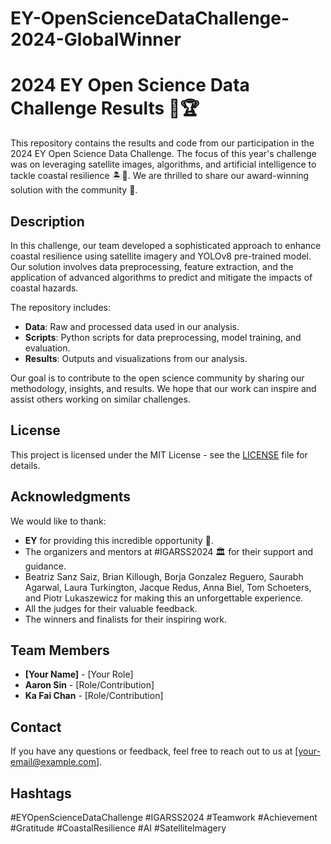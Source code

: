 # EY-OpenScienceDataChallenge-2024-GlobalWinner

# 2024 EY Open Science Data Challenge Results 🥇🏆

This repository contains the results and code from our participation in the 2024 EY Open Science Data Challenge. The focus of this year's challenge was on leveraging satellite images, algorithms, and artificial intelligence to tackle coastal resilience 🏝️🌊. We are thrilled to share our award-winning solution with the community 🎉.

## Description

In this challenge, our team developed a sophisticated approach to enhance coastal resilience using satellite imagery and YOLOv8 pre-trained model. Our solution involves data preprocessing, feature extraction, and the application of advanced algorithms to predict and mitigate the impacts of coastal hazards.

The repository includes:

- **Data**: Raw and processed data used in our analysis.
- **Scripts**: Python scripts for data preprocessing, model training, and evaluation.
- **Results**: Outputs and visualizations from our analysis.

Our goal is to contribute to the open science community by sharing our methodology, insights, and results. We hope that our work can inspire and assist others working on similar challenges.

## License

This project is licensed under the MIT License - see the [LICENSE](LICENSE) file for details.

## Acknowledgments

We would like to thank:

- **EY** for providing this incredible opportunity 💛.
- The organizers and mentors at #IGARSS2024 🏛️ for their support and guidance.
- Beatriz Sanz Saiz, Brian Killough, Borja Gonzalez Reguero, Saurabh Agarwal, Laura Turkington, Jacque Redus, Anna Biel, Tom Schoeters, and Piotr Lukaszewicz for making this an unforgettable experience.
- All the judges for their valuable feedback.
- The winners and finalists for their inspiring work.

## Team Members

- **[Your Name]** - [Your Role]
- **Aaron Sin** - [Role/Contribution]
- **Ka Fai Chan** - [Role/Contribution]

## Contact

If you have any questions or feedback, feel free to reach out to us at [your-email@example.com].

## Hashtags

#EYOpenScienceDataChallenge #IGARSS2024 #Teamwork #Achievement #Gratitude #CoastalResilience #AI #SatelliteImagery

